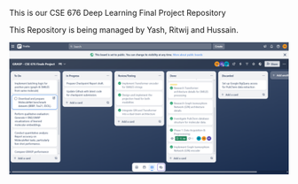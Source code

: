 This is our CSE 676 Deep Learning Final Project Repository

This Repository is being managed by Yash, Ritwij and Hussain.

![Project Management Board](images\trello-checkpoint-23.png)
